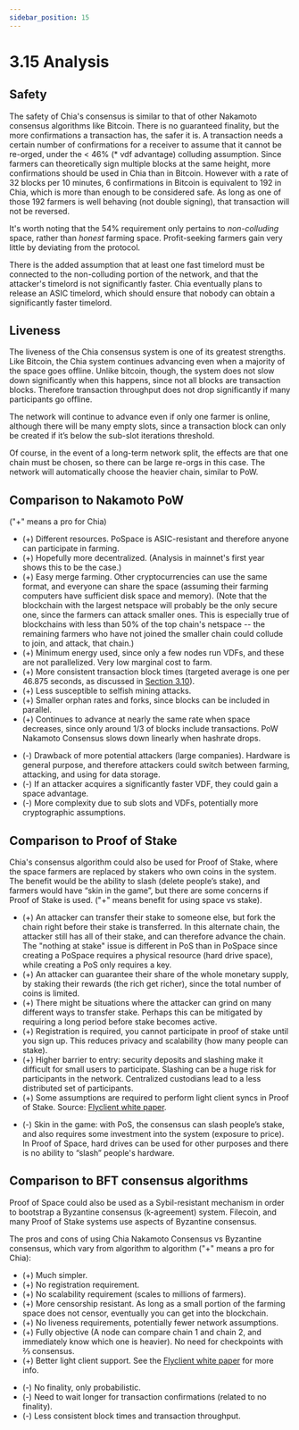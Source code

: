 ```yaml
---
sidebar_position: 15
---
```


# 3.15 Analysis

## Safety
The safety of Chia's consensus is similar to that of other Nakamoto consensus algorithms like Bitcoin. There is no guaranteed finality, but the more confirmations a transaction has, the safer it is. A transaction needs a certain number of confirmations for a receiver to assume that it cannot be re-orged, under the < 46% (* vdf advantage) colluding assumption. Since farmers can theoretically sign multiple blocks at the same height, more confirmations should be used in Chia than in Bitcoin. However with a rate of 32 blocks per 10 minutes, 6 confirmations in Bitcoin is equivalent to 192 in Chia, which is more than enough to be considered safe. As long as one of those 192 farmers is well behaving (not double signing), that transaction will not be reversed.

It's worth noting that the 54% requirement only pertains to _non-colluding_ space, rather than _honest_ farming space. Profit-seeking farmers gain very little by deviating from the protocol.

There is the added assumption that at least one fast timelord must be connected to the non-colluding portion of the network, and that the attacker's timelord is not significantly faster. Chia eventually plans to release an ASIC timelord, which should ensure that nobody can obtain a significantly faster timelord.

## Liveness
The liveness of the Chia consensus system is one of its greatest strengths. Like Bitcoin, the Chia system continues advancing even when a majority of the space goes offline. Unlike bitcoin, though, the system does not slow down significantly when this happens, since not all blocks are transaction blocks. Therefore transaction throughput does not drop significantly if many participants go offline.

The network will continue to advance even if only one farmer is online, although there will be many empty slots, since a transaction block can only be created if it’s below the sub-slot iterations threshold. 

Of course, in the event of a long-term network split, the effects are that one chain must be chosen, so there can be large re-orgs in this case. The network will automatically choose the heavier chain, similar to PoW.

## Comparison to Nakamoto PoW
("+" means a pro for Chia)

+ (+) Different resources. PoSpace is ASIC-resistant and therefore anyone can participate in farming.
+ (+) Hopefully more decentralized. (Analysis in mainnet's first year shows this to be the case.)
+ (+) Easy merge farming. Other cryptocurrencies can use the same format, and everyone can share the space (assuming their farming computers have sufficient disk space and memory). (Note that the blockchain with the largest netspace will probably be the only secure one, since the farmers can attack smaller ones. This is especially true of blockchains with less than 50% of the top chain's netspace -- the remaining farmers who have not joined the smaller chain could collude to join, and attack, that chain.)
+ (+) Minimum energy used, since only a few nodes run VDFs, and these are not parallelized. Very low marginal cost to farm. 
+ (+) More consistent transaction block times (targeted average is one per 46.875 seconds, as discussed in [Section 3.10](/docs/03consensus/foliage "Section 3.10: Foliage")).
+ (+) Less susceptible to selfish mining attacks.
+ (+) Smaller orphan rates and forks, since blocks can be included in parallel.
+ (+) Continues to advance at nearly the same rate when space decreases, since only around 1/3 of blocks include transactions. PoW Nakamoto Consensus slows down linearly when hashrate drops. 
- (-) Drawback of more potential attackers (large companies). Hardware is general purpose, and therefore attackers could switch between farming, attacking, and using for data storage.
- (-) If an attacker acquires a significantly faster VDF, they could gain a space advantage.
- (-) More complexity due to sub slots and VDFs, potentially more cryptographic assumptions.

## Comparison to Proof of Stake
Chia's consensus algorithm could also be used for Proof of Stake, where the space farmers are replaced by stakers who own coins in the system. The benefit would be the ability to slash (delete people’s stake), and farmers would have “skin in the game”, but there are some concerns if Proof of Stake is used. ("+" means benefit for using space vs stake).

+ (+) An attacker can transfer their stake to someone else, but fork the chain right before their stake is transferred. In this alternate chain, the attacker still has all of their stake, and can therefore advance the chain. The "nothing at stake" issue is different in PoS than in PoSpace since creating a PoSpace requires a physical resource (hard drive space), while creating a PoS only requires a key.
+ (+) An attacker can guarantee their share of the whole monetary supply, by staking their rewards (the rich get richer), since the total number of coins is limited. 
+ (+) There might be situations where the attacker can grind on many different ways to transfer stake. Perhaps this can be mitigated by requiring a long period before stake becomes active.
+ (+) Registration is required, you cannot participate in proof of stake until you sign up. This reduces privacy and scalability (how many people can stake).
+ (+) Higher barrier to entry: security deposits and slashing make it difficult for small users to participate. Slashing can be a huge risk for participants in the network. Centralized custodians lead to a less distributed set of participants. 
+ (+) Some assumptions are required to perform light client syncs in Proof of Stake. Source: [Flyclient white paper](https://eprint.iacr.org/2019/226.pdf).
- (-) Skin in the game: with PoS, the consensus can slash people’s stake, and also requires some investment into the system (exposure to price). In Proof of Space, hard drives can be used for other purposes and there is no ability to “slash” people's hardware. 


## Comparison to BFT consensus algorithms
Proof of Space could also be used as a Sybil-resistant mechanism in order to bootstrap a Byzantine consensus (k-agreement) system. Filecoin, and many Proof of Stake systems use aspects of Byzantine consensus.

The pros and cons of using Chia Nakamoto Consensus vs Byzantine consensus, which vary from algorithm to algorithm ("+" means a pro for Chia):

+ (+) Much simpler.
+ (+) No registration requirement.
+ (+) No scalability requirement (scales to millions of farmers).
+ (+) More censorship resistant. As long as a small portion of the farming space does not censor, eventually you can get into the blockchain. 
+ (+) No liveness requirements, potentially fewer network assumptions.
+ (+) Fully objective (A node can compare chain 1 and chain 2, and immediately know which one is heavier). No need for checkpoints with ⅔ consensus.
+ (+) Better light client support. See the [Flyclient white paper](https://eprint.iacr.org/2019/226.pdf) for more info. 
- (-) No finality, only probabilistic. 
- (-) Need to wait longer for transaction confirmations (related to no finality).
- (-) Less consistent block times and transaction throughput.